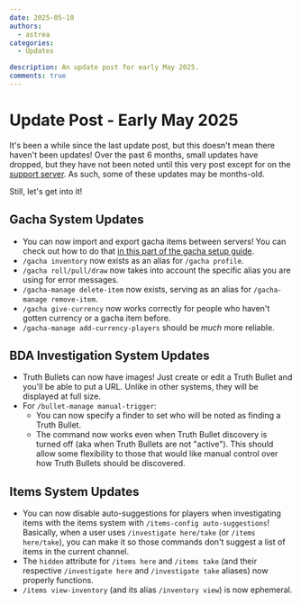 ```yaml
---
date: 2025-05-10
authors:
  - astrea
categories:
  - Updates

description: An update post for early May 2025.
comments: true
---
```


# Update Post - Early May 2025

It's been a while since the last update post, but this doesn't mean there haven't been updates! Over the past 6 months, small updates have dropped, but they have not been noted until this very post except for on the [support server](https://discord.gg/NSdetwGjpK). As such, some of these updates may be months-old.

Still, let's get into it!

<!-- more -->

## Gacha System Updates

- You can now import and export gacha items between servers! You can check out how to do that [in this part of the gacha setup guide](gacha_setup.md#exportingimporting-items).
- `/gacha inventory` now exists as an alias for `/gacha profile`.
- `/gacha roll/pull/draw` now takes into account the specific alias you are using for error messages.
- `/gacha-manage delete-item` now exists, serving as an alias for `/gacha-manage remove-item`.
- `/gacha give-currency` now works correctly for people who haven't gotten currency or a gacha item before.
- `/gacha-manage add-currency-players` should be *much* more reliable.

## BDA Investigation System Updates

- Truth Bullets can now have images! Just create or edit a Truth Bullet and you'll be able to put a URL. Unlike in other systems, they will be displayed at full size.
- For `/bullet-manage manual-trigger`:
  - You can now specify a finder to set who will be noted as finding a Truth Bullet.
  - The command now works even when Truth Bullet discovery is turned off (aka when Truth Bullets are not "active"). This should allow some flexibility to those that would like manual control over how Truth Bullets should be discovered.

## Items System Updates

- You can now disable auto-suggestions for players when investigating items with the items system with `/items-config auto-suggestions`! Basically, when a user uses `/investigate here/take` (or `/items here/take`), you can make it so those commands don't suggest a list of items in the current channel.
- The `hidden` attribute for `/items here` and `/items take` (and their respective `/investigate here` and `/investigate take` aliases) now properly functions.
- `/items view-inventory` (and its alias `/inventory view`) is now ephemeral.
